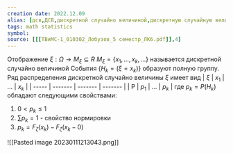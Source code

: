 ```yaml
---
creation date: 2022.12.09
alias: [дсв,ДСВ,дискретной случайно величиной,дискретную случайную величину]
tags: math statistics
symbol:
source: [[[ТВиМС-1_010302_Лобузов_5 семестр_ЛК6.pdf]],4]
---
```

Отображение $\xi:\Omega \to M_{\xi}\subseteq R$
$M_{\xi}=\left\{ x_{1},\dots,x_{k},\dots \right\}$ называется дискретной случайно величиной
События $\left\{ H_{k}=(\xi=x_{k}) \right\}$ образуют полную группу.
Ряд распределения дискретной случайно величины $\xi$ имеет вид
| $\xi$ | $x_{1}$ | $\dots$ | $x_{k}$ |
| ----- | ------- | ------- | ------- |
| P     | $p_{1}$ | $\dots$ | $p_{k}$ | 
где $p_{k}=P(H_{k})$ обладают следующими свойствами:
1) $0<p_{k} \leq 1$
2) $\sum{p_{k}}=1$ - свойство нормировки
3) $p_{k}=F_{\zeta}(x_{k})-F_{\zeta}(x_{k}-0)$

![[Pasted image 20230111213043.png]]